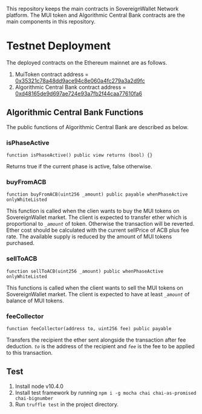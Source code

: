 This repository keeps the main contracts in SovereignWallet Network platform. 
The MUI token and Algorithmic Central Bank contracts are the main components in this repository.

# Testnet Deployment


The deployed contracts on the Ethereum mainnet are as follows.

1. MuiToken contract address = [0x35321c78a48dd9ace94c8e060a4fc279a3a2d9fc](https://etherscan.io/token/0x35321c78a48dd9ace94c8e060a4fc279a3a2d9fc)
2. Algorithmic Central Bank contract address = [0xd48165de9d697ae724e93a7fb2f44caa77610fa6](https://etherscan.io/address/0xd48165de9d697ae724e93a7fb2f44caa77610fa6)

## Algorithmic Central Bank Functions

The public functions of Algorithmic Central Bank are described as below.


### isPhaseActive
```
function isPhaseActive() public view returns (bool) {}
```

Returns true if the current phase is active, false otherwise.


### buyFromACB

```
function buyFromACB(uint256 _amount) public payable whenPhaseActive onlyWhiteListed
```

This function is called when the clien wants to buy the MUI tokens on SovereignWallet market.
The client is expected to transfer ether which is proportional to _`_amount`_ of token. Otherwise the transaction will be reverted. Ether cost should be calculated with the current sellPrice of ACB plus fee rate. The available supply is reduced by the amount of MUI tokens purchased.


### sellToACB

```
function sellToACB(uint256 _amount) public whenPhaseActive onlyWhiteListed
```

This functions is called when the client wants to sell the MUI tokens on SovereignWallet market.
The client is expected to have at least _`_amount`_ of balance of MUI tokens.


### feeCollector

```
function feeCollector(address to, uint256 fee) public payable
```

Transfers the recipient the ether sent alongside the transaction after fee deduction. _`to`_ is the address of the recipient and _`fee`_ is the fee to be applied to this transaction.


## Test

1. Install node v10.4.0
2. Install test framework by running `npm i -g mocha chai chai-as-promised chai-bignumber`
3. Run `truffle test` in the project directory.
